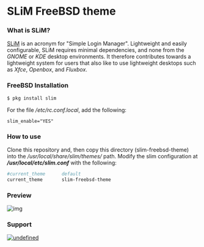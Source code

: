 # SLiM FreeBSD theme 

### What is SLiM?
[SLiM](https://sourceforge.net/projects/slim.berlios/) is an acronym for "Simple Login Manager". Lightweight and easily configurable, SLiM requires minimal dependencies, and none from the *GNOME* or *KDE* desktop environments. It therefore contributes towards a lightweight system for users that also like to use lightweight desktops such as *Xfce*, *Openbox*, and *Fluxbox*. 

### FreeBSD Installation

```sh
$ pkg install slim
```
For the file */etc/rc.conf.local*, add the following:

```
slim_enable="YES"
```

### How to use

Clone this repository and, then copy this directory (slim-freebsd-theme) into the */usr/local/share/slim/themes/* path. 
Modify the slim configuration at ***/usr/local/etc/slim.conf*** with the following:

```sh
#current_theme      default
current_theme       slim-freebsd-theme
```
### Preview

![img](https://raw.githubusercontent.com/gocobachi/slim-freebsd-theme/master/screenshot.png)


### Support
<p align="left">
<a href="https://www.paypal.me/gocobachi" target="_blank"><img alt="undefined" src="https://img.shields.io/badge/paypal-gocobachi-red?style=for-the-badge&logo=paypal"></a>
</p>

